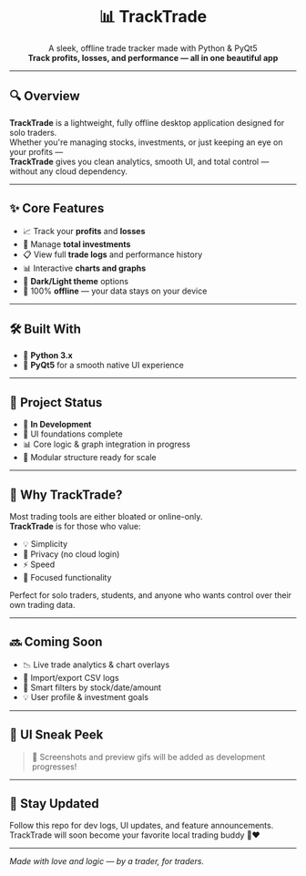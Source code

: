 <h1 align="center">📊 TrackTrade</h1>

<p align="center">
  A sleek, offline trade tracker made with Python & PyQt5<br>
  <strong>Track profits, losses, and performance — all in one beautiful app</strong>
</p>

---

## 🔍 Overview

**TrackTrade** is a lightweight, fully offline desktop application designed for solo traders.  
Whether you're managing stocks, investments, or just keeping an eye on your profits —  
**TrackTrade** gives you clean analytics, smooth UI, and total control — without any cloud dependency.

---

## ✨ Core Features

- 📈 Track your **profits** and **losses**
- 💸 Manage **total investments**
- 📋 View full **trade logs** and performance history
- 📊 Interactive **charts and graphs**
- 🌙 **Dark/Light theme** options
- 💾 100% **offline** — your data stays on your device

---

## 🛠️ Built With

- 🐍 **Python 3.x**
- 🎨 **PyQt5** for a smooth native UI experience


---

## 📌 Project Status

- 🚧 **In Development**
- 🎨 UI foundations complete
- 📊 Core logic & graph integration in progress
- 🔄 Modular structure ready for scale

---

## 🌟 Why TrackTrade?

Most trading tools are either bloated or online-only.  
**TrackTrade** is for those who value:

- 💡 Simplicity
- 🔐 Privacy (no cloud login)
- ⚡ Speed
- 🎯 Focused functionality

Perfect for solo traders, students, and anyone who wants control over their own trading data.

---

## 🔜 Coming Soon

- 📉 Live trade analytics & chart overlays
- 🧮 Import/export CSV logs
- 🧠 Smart filters by stock/date/amount
- 💡 User profile & investment goals

---

## 📸 UI Sneak Peek

> 👀 Screenshots and preview gifs will be added as development progresses!

---

## 💬 Stay Updated

Follow this repo for dev logs, UI updates, and feature announcements.  
TrackTrade will soon become your favorite local trading buddy 💼❤️

---
<p align=\"center\"><i>Made with love and logic — by a trader, for traders.</i></p>


